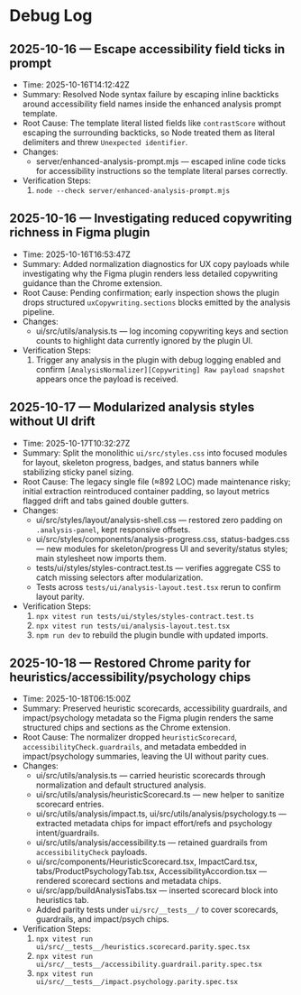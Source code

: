 # Debug Log

## 2025-10-16 — Escape accessibility field ticks in prompt

- Time: 2025-10-16T14:12:42Z
- Summary: Resolved Node syntax failure by escaping inline backticks around accessibility field names inside the enhanced analysis prompt template.
- Root Cause: The template literal listed fields like `contrastScore` without escaping the surrounding backticks, so Node treated them as literal delimiters and threw `Unexpected identifier`.
- Changes:
  - server/enhanced-analysis-prompt.mjs — escaped inline code ticks for accessibility instructions so the template literal parses correctly.
- Verification Steps:
  1) `node --check server/enhanced-analysis-prompt.mjs`

## 2025-10-16 — Investigating reduced copywriting richness in Figma plugin

- Time: 2025-10-16T16:53:47Z
- Summary: Added normalization diagnostics for UX copy payloads while investigating why the Figma plugin renders less detailed copywriting guidance than the Chrome extension.
- Root Cause: Pending confirmation; early inspection shows the plugin drops structured `uxCopywriting.sections` blocks emitted by the analysis pipeline.
- Changes:
  - ui/src/utils/analysis.ts — log incoming copywriting keys and section counts to highlight data currently ignored by the plugin UI.
- Verification Steps:
  1) Trigger any analysis in the plugin with debug logging enabled and confirm `[AnalysisNormalizer][Copywriting] Raw payload snapshot` appears once the payload is received.

## 2025-10-17 — Modularized analysis styles without UI drift

- Time: 2025-10-17T10:32:27Z
- Summary: Split the monolithic `ui/src/styles.css` into focused modules for layout, skeleton progress, badges, and status banners while stabilizing sticky panel sizing.
- Root Cause: The legacy single file (≈892 LOC) made maintenance risky; initial extraction reintroduced container padding, so layout metrics flagged drift and tabs gained double gutters.
- Changes:
  - ui/src/styles/layout/analysis-shell.css — restored zero padding on `.analysis-panel`, kept responsive offsets.
  - ui/src/styles/components/analysis-progress.css, status-badges.css — new modules for skeleton/progress UI and severity/status styles; main stylesheet now imports them.
  - tests/ui/styles/styles-contract.test.ts — verifies aggregate CSS to catch missing selectors after modularization.
  - Tests across `tests/ui/analysis-layout.test.tsx` rerun to confirm layout parity.
- Verification Steps:
  1) `npx vitest run tests/ui/styles/styles-contract.test.ts`
  2) `npx vitest run tests/ui/analysis-layout.test.tsx`
  3) `npm run dev` to rebuild the plugin bundle with updated imports.

## 2025-10-18 — Restored Chrome parity for heuristics/accessibility/psychology chips

- Time: 2025-10-18T06:15:00Z
- Summary: Preserved heuristic scorecards, accessibility guardrails, and impact/psychology metadata so the Figma plugin renders the same structured chips and sections as the Chrome extension.
- Root Cause: The normalizer dropped `heuristicScorecard`, `accessibilityCheck.guardrails`, and metadata embedded in impact/psychology summaries, leaving the UI without parity cues.
- Changes:
  - ui/src/utils/analysis.ts — carried heuristic scorecards through normalization and default structured analysis.
  - ui/src/utils/analysis/heuristicScorecard.ts — new helper to sanitize scorecard entries.
  - ui/src/utils/analysis/impact.ts, ui/src/utils/analysis/psychology.ts — extracted metadata chips for impact effort/refs and psychology intent/guardrails.
  - ui/src/utils/analysis/accessibility.ts — retained guardrails from `accessibilityCheck` payloads.
  - ui/src/components/HeuristicScorecard.tsx, ImpactCard.tsx, tabs/ProductPsychologyTab.tsx, AccessibilityAccordion.tsx — rendered scorecard sections and metadata chips.
  - ui/src/app/buildAnalysisTabs.tsx — inserted scorecard block into heuristics tab.
  - Added parity tests under `ui/src/__tests__/` to cover scorecards, guardrails, and impact/psych chips.
- Verification Steps:
  1) `npx vitest run ui/src/__tests__/heuristics.scorecard.parity.spec.tsx`
  2) `npx vitest run ui/src/__tests__/accessibility.guardrail.parity.spec.tsx`
  3) `npx vitest run ui/src/__tests__/impact.psychology.parity.spec.tsx`
